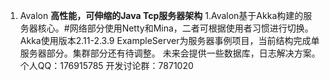 1. Avalon 
**高性能，可伸缩的Java Tcp服务器架构**
1.Avalon基于Akka构建的服务器核心。#网络部分使用Netty和Mina，二者可根据使用者习惯进行切换。
Akka使用版本2.11-2.3.9
ExampleServer为服务器事例项目，当前结构完成单服务器部分。集群部分还有待调整。
未来会提供一些数据库，日志解决方案。
个人QQ：176915785  开发讨论群：7871020